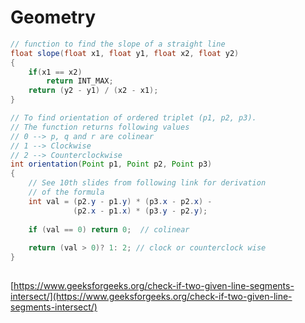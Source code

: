 # Geometry

```java
// function to find the slope of a straight line
float slope(float x1, float y1, float x2, float y2)
{
    if(x1 == x2)
        return INT_MAX;
    return (y2 - y1) / (x2 - x1);
}
```

```java
// To find orientation of ordered triplet (p1, p2, p3).
// The function returns following values
// 0 --> p, q and r are colinear
// 1 --> Clockwise
// 2 --> Counterclockwise
int orientation(Point p1, Point p2, Point p3)
{
    // See 10th slides from following link for derivation
    // of the formula
    int val = (p2.y - p1.y) * (p3.x - p2.x) -
              (p2.x - p1.x) * (p3.y - p2.y);
  
    if (val == 0) return 0;  // colinear
  
    return (val > 0)? 1: 2; // clock or counterclock wise
}
  
```

[https://www.geeksforgeeks.org/check-if-two-given-line-segments-intersect/](https://www.geeksforgeeks.org/check-if-two-given-line-segments-intersect/)

